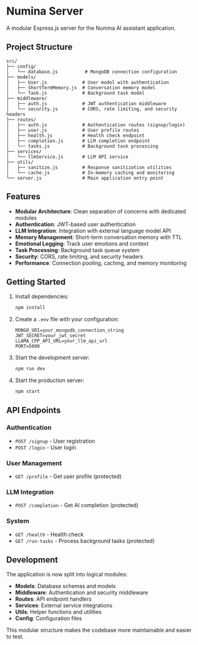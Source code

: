 # Numina Server

A modular Express.js server for the Numina AI assistant application.

## Project Structure

```
src/
├── config/
│   └── database.js          # MongoDB connection configuration
├── models/
│   ├── User.js             # User model with authentication
│   ├── ShortTermMemory.js  # Conversation memory model
│   └── Task.js             # Background task model
├── middleware/
│   ├── auth.js             # JWT authentication middleware
│   └── security.js         # CORS, rate limiting, and security headers
├── routes/
│   ├── auth.js             # Authentication routes (signup/login)
│   ├── user.js             # User profile routes
│   ├── health.js           # Health check endpoint
│   ├── completion.js       # LLM completion endpoint
│   └── tasks.js            # Background task processing
├── services/
│   └── llmService.js       # LLM API service
├── utils/
│   ├── sanitize.js         # Response sanitization utilities
│   └── cache.js            # In-memory caching and monitoring
└── server.js               # Main application entry point
```

## Features

- **Modular Architecture**: Clean separation of concerns with dedicated modules
- **Authentication**: JWT-based user authentication
- **LLM Integration**: Integration with external language model API
- **Memory Management**: Short-term conversation memory with TTL
- **Emotional Logging**: Track user emotions and context
- **Task Processing**: Background task queue system
- **Security**: CORS, rate limiting, and security headers
- **Performance**: Connection pooling, caching, and memory monitoring

## Getting Started

1. Install dependencies:
   ```bash
   npm install
   ```

2. Create a `.env` file with your configuration:
   ```env
   MONGO_URI=your_mongodb_connection_string
   JWT_SECRET=your_jwt_secret
   LLAMA_CPP_API_URL=your_llm_api_url
   PORT=5000
   ```

3. Start the development server:
   ```bash
   npm run dev
   ```

4. Start the production server:
   ```bash
   npm start
   ```

## API Endpoints

### Authentication
- `POST /signup` - User registration
- `POST /login` - User login

### User Management
- `GET /profile` - Get user profile (protected)

### LLM Integration
- `POST /completion` - Get AI completion (protected)

### System
- `GET /health` - Health check
- `GET /run-tasks` - Process background tasks (protected)

## Development

The application is now split into logical modules:

- **Models**: Database schemas and models
- **Middleware**: Authentication and security middleware
- **Routes**: API endpoint handlers
- **Services**: External service integrations
- **Utils**: Helper functions and utilities
- **Config**: Configuration files

This modular structure makes the codebase more maintainable and easier to test. 